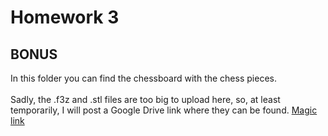 
# Homework 3
## BONUS

In this folder you can find the chessboard with the chess pieces. </br> 
</br>
Sadly, the .f3z and .stl files are too big to upload here, so, at least temporarily, I will post a Google Drive link where they can be found. [Magic link](https://drive.google.com/open?id=1PimSH3K7jSipYZUoCPjkFea34PW_hZAf)

